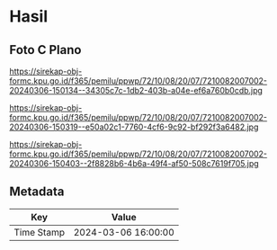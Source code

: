 # Hasil

## Foto C Plano

https://sirekap-obj-formc.kpu.go.id/f365/pemilu/ppwp/72/10/08/20/07/7210082007002-20240306-150134--34305c7c-1db2-403b-a04e-ef6a760b0cdb.jpg

https://sirekap-obj-formc.kpu.go.id/f365/pemilu/ppwp/72/10/08/20/07/7210082007002-20240306-150319--e50a02c1-7760-4cf6-9c92-bf292f3a6482.jpg

https://sirekap-obj-formc.kpu.go.id/f365/pemilu/ppwp/72/10/08/20/07/7210082007002-20240306-150403--2f8828b6-4b6a-49f4-af50-508c7619f705.jpg


## Metadata

| Key        | Value               |
| ---------- | ------------------- |
| Time Stamp | 2024-03-06 16:00:00 |



